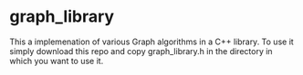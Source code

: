 # graph_library
This a implemenation of various Graph algorithms in a  C++ library. To use it simply download this repo and copy graph_library.h in the directory in which you want to use it.
